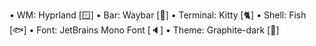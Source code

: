 • WM: Hyprland [🪟]
• Bar: Waybar [🎲]
• Terminal: Kitty [🐈]
• Shell: Fish [🐟]
• Font: JetBrains Mono Font [🔈]
• Theme: Graphite-dark [🧢]
